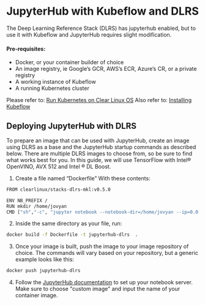 # JupyterHub with Kubeflow and DLRS

The Deep Learning Reference Stack (DLRS) has jupyterhub enabled, but to use it with Kubeflow and JupyterHub requires slight modification.

#### Pre-requisites:

* Docker, or your container builder of choice
* An image registry, ie Google’s GCR, AWS’s ECR, Azure’s CR, or a private registry
* A working instance of Kubeflow
* A running Kubernetes cluster

Please refer to: [Run Kubernetes on Clear Linux OS](https://clearlinux.org/documentation/clear-linux/tutorials/kubernetes)
Also refer to: [Installing Kubeflow](https://www.kubeflow.org/docs/started/getting-started)


## Deploying JupyterHub with DLRS
To prepare an image that can be used with JupyterHub, create an image using DLRS as a base and the JupyterHub startup commands as described below. There are multiple DLRS images to choose from, so be sure to find what works best for you. In this guide, we will use TensorFlow with Intel® OpenVINO, AVX 512 and Intel ® DL Boost.

1. Create a file named “Dockerfile” With these contents:

```bash
FROM clearlinux/stacks-dlrs-mkl:v0.5.0

ENV NB_PREFIX /
RUN mkdir /home/jovyan
CMD ["sh","-c", "jupyter notebook --notebook-dir=/home/jovyan --ip=0.0.0.0 --no-browser --allow-root --port=8888     --NotebookApp.token='' --NotebookApp.password='' --NotebookApp.allow_origin='*' --NotebookApp.base_url=${NB_PREFIX}"]
```

2. Inside the same directory as your file, run:

```bash
docker build -f Dockerfile -t jupyterhub-dlrs  .
```

3. Once your image is built, push the image to your image repository of choice. The commands will vary based on your repository, but a generic example looks like this:

```bash
docker push jupyterhub-dlrs
```

4. Follow the [JupyterHub documentation](https://www.kubeflow.org/docs/notebooks/setup/#install-kubeflow-and-open-the-kubeflow-ui) to set up your notebook server. Make sure to choose "custom image" and input the name of your container image.

